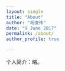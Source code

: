 ```yaml
---
layout: single
title: "About"
author: "胡俊伟"
date: "9 June 2017"
permalink: /about/
author_profile: true

---
```


个人简介：略。
